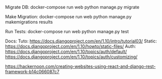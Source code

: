 Migrate DB:
docker-compose run web python manage.py migrate

Make Migration:
docker-compose run web python manage.py makemigrations results

Run Tests:
docker-compose run web python manage.py test

Docs:
Tuto: https://docs.djangoproject.com/en/1.10/intro/tutorial03/
Static: https://docs.djangoproject.com/en/1.10/howto/static-files/
Auth: https://docs.djangoproject.com/en/1.10/topics/auth/default/
https://docs.djangoproject.com/en/1.10/topics/auth/customizing/

https://hackernoon.com/creating-websites-using-react-and-django-rest-framework-b14c066087c7